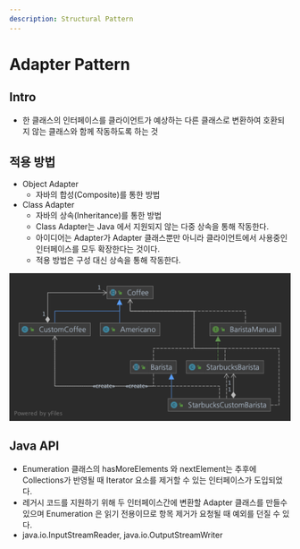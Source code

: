 ```yaml
---
description: Structural Pattern
---
```


# Adapter Pattern

## Intro

* 한 클래스의 인터페이스를 클라이언트가 예상하는 다른 클래스로 변환하여 호환되지 않는 클래스와 함께 작동하도록 하는 것

## 적용 방법

* Object Adapter
  * 자바의 합성\(Composite\)를 통한 방법
* Class Adapter
  * 자바의 상속\(Inheritance\)를 통한 방법
  * Class Adapter는 Java 에서 지원되지 않는 다중 상속을 통해 작동한다.
  * 아이디어는 Adapter가 Adapter 클래스뿐만 아니라 클라이언트에서 사용중인 인터페이스를 모두 확장한다는 것이다.
  * 적용 방법은 구성 대신 상속을 통해 작동한다.

![Adapter Pattern](../.gitbook/assets/coffee_adapter.png)

## Java API

* Enumeration 클래스의 hasMoreElements 와 nextElement는 추후에 Collections가 반영될 때 Iterator 요소를 제거할 수 있는 인터페이스가 도입되었다.
* 레거시 코드를 지원하기 위해 두 인터페이스간에 변환할 Adapter 클래스를 만들수 있으며 Enumeration 은 읽기 전용이므로 항목 제거가 요청될 때 예외를 던질 수 있다.
* java.io.InputStreamReader, java.io.OutputStreamWriter

